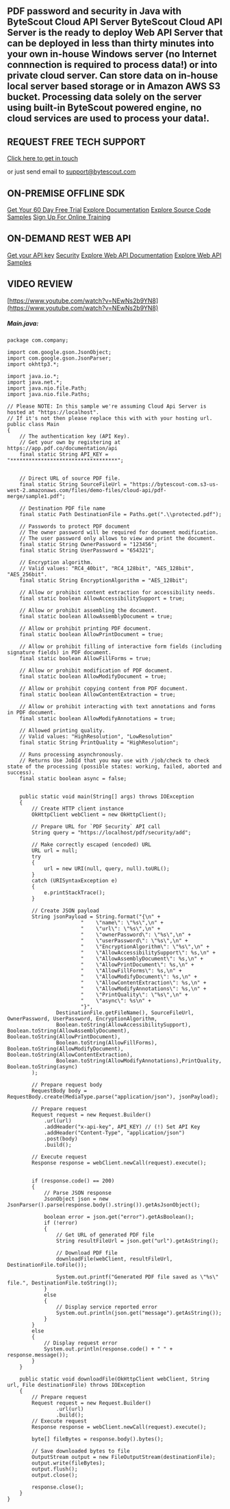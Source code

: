 ## PDF password and security in Java with ByteScout Cloud API Server ByteScout Cloud API Server is the ready to deploy Web API Server that can be deployed in less than thirty minutes into your own in-house Windows server (no Internet connnection is required to process data!) or into private cloud server. Can store data on in-house local server based storage or in Amazon AWS S3 bucket. Processing data solely on the server using built-in ByteScout powered engine, no cloud services are used to process your data!.

## REQUEST FREE TECH SUPPORT

[Click here to get in touch](https://bytescout.zendesk.com/hc/en-us/requests/new?subject=ByteScout%20Cloud%20API%20Server%20Question)

or just send email to [support@bytescout.com](mailto:support@bytescout.com?subject=ByteScout%20Cloud%20API%20Server%20Question) 

## ON-PREMISE OFFLINE SDK 

[Get Your 60 Day Free Trial](https://bytescout.com/download/web-installer?utm_source=github-readme)
[Explore Documentation](https://bytescout.com/documentation/index.html?utm_source=github-readme)
[Explore Source Code Samples](https://github.com/bytescout/ByteScout-SDK-SourceCode/)
[Sign Up For Online Training](https://academy.bytescout.com/)


## ON-DEMAND REST WEB API

[Get your API key](https://app.pdf.co/signup?utm_source=github-readme)
[Security](https://pdf.co/security)
[Explore Web API Documentation](https://apidocs.pdf.co?utm_source=github-readme)
[Explore Web API Samples](https://github.com/bytescout/ByteScout-SDK-SourceCode/tree/master/PDF.co%20Web%20API)

## VIDEO REVIEW

[https://www.youtube.com/watch?v=NEwNs2b9YN8](https://www.youtube.com/watch?v=NEwNs2b9YN8)




<!-- code block begin -->

##### **Main.java:**
    
```
package com.company;

import com.google.gson.JsonObject;
import com.google.gson.JsonParser;
import okhttp3.*;

import java.io.*;
import java.net.*;
import java.nio.file.Path;
import java.nio.file.Paths;

// Please NOTE: In this sample we're assuming Cloud Api Server is hosted at "https://localhost". 
// If it's not then please replace this with with your hosting url.
public class Main
{
    // The authentication key (API Key).
    // Get your own by registering at https://app.pdf.co/documentation/api
    final static String API_KEY = "***********************************";


    // Direct URL of source PDF file.
    final static String SourceFileUrl = "https://bytescout-com.s3-us-west-2.amazonaws.com/files/demo-files/cloud-api/pdf-merge/sample1.pdf";

    // Destination PDF file name
    final static Path DestinationFile = Paths.get(".\\protected.pdf");

    // Passwords to protect PDF document
    // The owner password will be required for document modification.
    // The user password only allows to view and print the document.
    final static String OwnerPassword = "123456";
    final static String UserPassword = "654321";

    // Encryption algorithm.
    // Valid values: "RC4_40bit", "RC4_128bit", "AES_128bit", "AES_256bit".
    final static String EncryptionAlgorithm = "AES_128bit";

    // Allow or prohibit content extraction for accessibility needs.
    final static boolean AllowAccessibilitySupport = true;

    // Allow or prohibit assembling the document.
    final static boolean AllowAssemblyDocument = true;

    // Allow or prohibit printing PDF document.
    final static boolean AllowPrintDocument = true;

    // Allow or prohibit filling of interactive form fields (including signature fields) in PDF document.
    final static boolean AllowFillForms = true;

    // Allow or prohibit modification of PDF document.
    final static boolean AllowModifyDocument = true;

    // Allow or prohibit copying content from PDF document.
    final static boolean AllowContentExtraction = true;

    // Allow or prohibit interacting with text annotations and forms in PDF document.
    final static boolean AllowModifyAnnotations = true;

    // Allowed printing quality.
    // Valid values: "HighResolution", "LowResolution"
    final static String PrintQuality = "HighResolution";

    // Runs processing asynchronously.
    // Returns Use JobId that you may use with /job/check to check state of the processing (possible states: working, failed, aborted and success).
    final static boolean async = false;


    public static void main(String[] args) throws IOException
    {
        // Create HTTP client instance
        OkHttpClient webClient = new OkHttpClient();

        // Prepare URL for `PDF Security` API call
        String query = "https://localhost/pdf/security/add";

        // Make correctly escaped (encoded) URL
        URL url = null;
        try
        {
            url = new URI(null, query, null).toURL();
        }
        catch (URISyntaxException e)
        {
            e.printStackTrace();
        }

        // Create JSON payload
		String jsonPayload = String.format("{\n" +
                        "    \"name\": \"%s\",\n" +
                        "    \"url\": \"%s\",\n" +
                        "    \"ownerPassword\": \"%s\",\n" +
                        "    \"userPassword\": \"%s\",\n" +
                        "    \"EncryptionAlgorithm\": \"%s\",\n" +
                        "    \"AllowAccessibilitySupport\": %s,\n" +
                        "    \"AllowAssemblyDocument\": %s,\n" +
                        "    \"AllowPrintDocument\": %s,\n" +
                        "    \"AllowFillForms\": %s,\n" +
                        "    \"AllowModifyDocument\": %s,\n" +
                        "    \"AllowContentExtraction\": %s,\n" +
                        "    \"AllowModifyAnnotations\": %s,\n" +
                        "    \"PrintQuality\": \"%s\",\n" +
                        "    \"async\": %s\n" +
                        "}",
                DestinationFile.getFileName(), SourceFileUrl, OwnerPassword, UserPassword, EncryptionAlgorithm,
                Boolean.toString(AllowAccessibilitySupport), Boolean.toString(AllowAssemblyDocument), Boolean.toString(AllowPrintDocument),
                Boolean.toString(AllowFillForms), Boolean.toString(AllowModifyDocument), Boolean.toString(AllowContentExtraction),
                Boolean.toString(AllowModifyAnnotations),PrintQuality, Boolean.toString(async)
        );

        // Prepare request body
        RequestBody body = RequestBody.create(MediaType.parse("application/json"), jsonPayload);
        
        // Prepare request
        Request request = new Request.Builder()
            .url(url)
            .addHeader("x-api-key", API_KEY) // (!) Set API Key
            .addHeader("Content-Type", "application/json")
            .post(body)
            .build();
        
        // Execute request
        Response response = webClient.newCall(request).execute();
        

        if (response.code() == 200)
        {
            // Parse JSON response
            JsonObject json = new JsonParser().parse(response.body().string()).getAsJsonObject();

            boolean error = json.get("error").getAsBoolean();
            if (!error)
            {
                // Get URL of generated PDF file
                String resultFileUrl = json.get("url").getAsString();

                // Download PDF file
                downloadFile(webClient, resultFileUrl, DestinationFile.toFile());

                System.out.printf("Generated PDF file saved as \"%s\" file.", DestinationFile.toString());
            }
            else
            {
                // Display service reported error
                System.out.println(json.get("message").getAsString());
            }
        }
        else
        {
            // Display request error
            System.out.println(response.code() + " " + response.message());
        }
    }

    public static void downloadFile(OkHttpClient webClient, String url, File destinationFile) throws IOException
    {
        // Prepare request
        Request request = new Request.Builder()
                .url(url)
                .build();
        // Execute request
        Response response = webClient.newCall(request).execute();

        byte[] fileBytes = response.body().bytes();

        // Save downloaded bytes to file
        OutputStream output = new FileOutputStream(destinationFile);
        output.write(fileBytes);
        output.flush();
        output.close();

        response.close();
    }
}

```

<!-- code block end -->